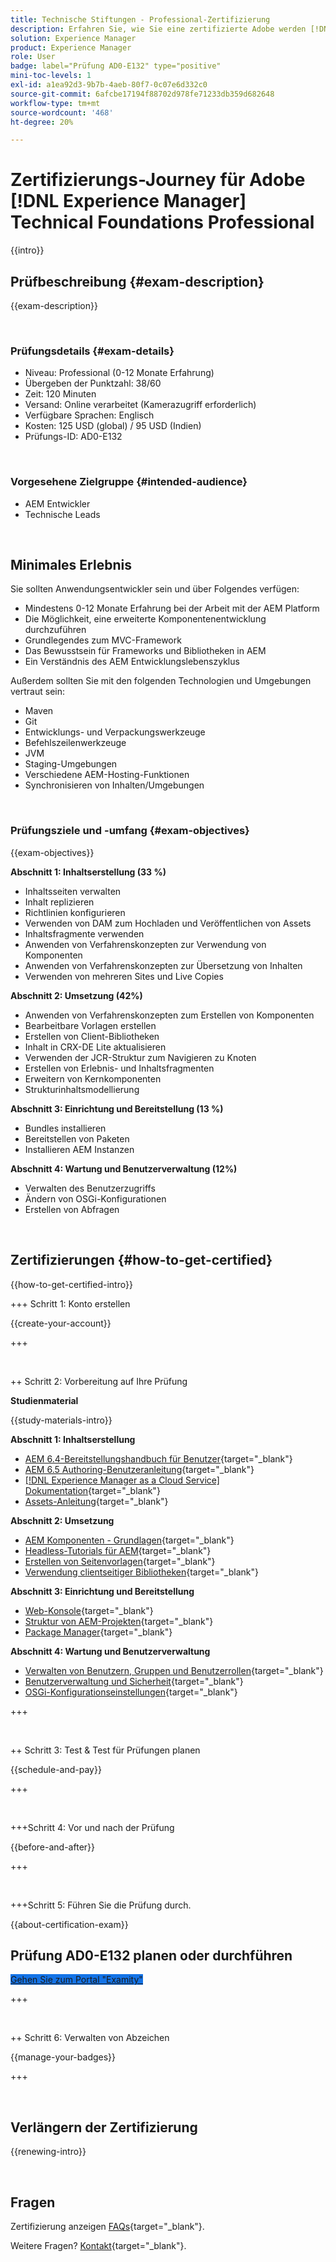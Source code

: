 ```yaml
---
title: Technische Stiftungen - Professional-Zertifizierung
description: Erfahren Sie, wie Sie eine zertifizierte Adobe werden [!DNL Experience Manager] Professional.
solution: Experience Manager
product: Experience Manager
role: User
badge: label="Prüfung AD0-E132" type="positive"
mini-toc-levels: 1
exl-id: a1ea92d3-9b7b-4aeb-80f7-0c07e6d332c0
source-git-commit: 6afcbe17194f88702d978fe71233db359d682648
workflow-type: tm+mt
source-wordcount: '468'
ht-degree: 20%

---
```


# Zertifizierungs-Journey für Adobe [!DNL Experience Manager] Technical Foundations Professional

{{intro}}

## Prüfbeschreibung {#exam-description}

{{exam-description}}

<br>

### Prüfungsdetails {#exam-details}

* Niveau: Professional (0-12 Monate Erfahrung)
* Übergeben der Punktzahl: 38/60
* Zeit: 120 Minuten
* Versand: Online verarbeitet (Kamerazugriff erforderlich)
* Verfügbare Sprachen: Englisch
* Kosten: 125 USD (global) / 95 USD (Indien)
* Prüfungs-ID: AD0-E132

<br>

### Vorgesehene Zielgruppe {#intended-audience}

* AEM Entwickler
* Technische Leads

<br>

## Minimales Erlebnis

Sie sollten Anwendungsentwickler sein und über Folgendes verfügen:

* Mindestens 0-12 Monate Erfahrung bei der Arbeit mit der AEM Platform
* Die Möglichkeit, eine erweiterte Komponentenentwicklung durchzuführen
* Grundlegendes zum MVC-Framework
* Das Bewusstsein für Frameworks und Bibliotheken in AEM
* Ein Verständnis des AEM Entwicklungslebenszyklus

Außerdem sollten Sie mit den folgenden Technologien und Umgebungen vertraut sein:

* Maven
* Git
* Entwicklungs- und Verpackungswerkzeuge
* Befehlszeilenwerkzeuge
* JVM
* Staging-Umgebungen
* Verschiedene AEM-Hosting-Funktionen
* Synchronisieren von Inhalten/Umgebungen

<br>

### Prüfungsziele und -umfang {#exam-objectives}

{{exam-objectives}}

**Abschnitt 1: Inhaltserstellung (33 %)**

* Inhaltsseiten verwalten
* Inhalt replizieren
* Richtlinien konfigurieren
* Verwenden von DAM zum Hochladen und Veröffentlichen von Assets
* Inhaltsfragmente verwenden
* Anwenden von Verfahrenskonzepten zur Verwendung von Komponenten
* Anwenden von Verfahrenskonzepten zur Übersetzung von Inhalten
* Verwenden von mehreren Sites und Live Copies

**Abschnitt 2: Umsetzung (42%)**

* Anwenden von Verfahrenskonzepten zum Erstellen von Komponenten
* Bearbeitbare Vorlagen erstellen
* Erstellen von Client-Bibliotheken
* Inhalt in CRX-DE Lite aktualisieren
* Verwenden der JCR-Struktur zum Navigieren zu Knoten
* Erstellen von Erlebnis- und Inhaltsfragmenten
* Erweitern von Kernkomponenten
* Strukturinhaltsmodellierung

**Abschnitt 3: Einrichtung und Bereitstellung (13 %)**

* Bundles installieren
* Bereitstellen von Paketen
* Installieren AEM Instanzen

**Abschnitt 4: Wartung und Benutzerverwaltung (12%)**

* Verwalten des Benutzerzugriffs
* Ändern von OSGi-Konfigurationen
* Erstellen von Abfragen

<br>

## Zertifizierungen {#how-to-get-certified}

{{how-to-get-certified-intro}}

+++ Schritt 1: Konto erstellen

{{create-your-account}}

+++

<br>

++ Schritt 2: Vorbereitung auf Ihre Prüfung

**Studienmaterial**

{{study-materials-intro}}

**Abschnitt 1: Inhaltserstellung**


* [AEM 6.4-Bereitstellungshandbuch für Benutzer](https://experienceleague.adobe.com/docs/experience-manager-64/deploying/home.html?lang=de){target="_blank"}
* [AEM 6.5 Authoring-Benutzeranleitung](https://experienceleague.adobe.com/docs/experience-manager-65/authoring/home.html?lang=de){target="_blank"}
* [[!DNL Experience Manager as a Cloud Service] Dokumentation](https://experienceleague.adobe.com/docs/experience-manager-cloud-service/content/home.html?lang=de){target="_blank"}
* [Assets-Anleitung](https://experienceleague.adobe.com/docs/experience-manager-65/assets/home.html?lang=de){target="_blank"}

**Abschnitt 2: Umsetzung**

* [AEM Komponenten - Grundlagen](https://experienceleague.adobe.com/docs/experience-manager-65/developing/components/components-basics.html){target="_blank"}
* [Headless-Tutorials für AEM](https://experienceleague.adobe.com/docs/experience-manager-learn/getting-started-with-aem-headless/overview.html?lang=de){target="_blank"}
* [Erstellen von Seitenvorlagen](https://experienceleague.adobe.com/docs/experience-manager-65/authoring/siteandpage/templates.html#creating-and-managing-templates){target="_blank"}
* [Verwendung clientseitiger Bibliotheken](https://experienceleague.adobe.com/docs/experience-manager-65/developing/introduction/clientlibs.html?lang=de){target="_blank"}

**Abschnitt 3: Einrichtung und Bereitstellung**

* [Web-Konsole](https://experienceleague.adobe.com/docs/experience-manager-65/deploying/configuring/web-console.html){target="_blank"}
* [Struktur von AEM-Projekten](https://experienceleague.adobe.com/docs/experience-manager-cloud-service/content/implementing/developing/aem-project-content-package-structure.html#embedding-3rd-party-packages){target="_blank"}
* [Package Manager](https://experienceleague.adobe.com/docs/experience-manager-65/administering/contentmanagement/package-manager.html#what-are-packages){target="_blank"}

**Abschnitt 4: Wartung und Benutzerverwaltung**

* [Verwalten von Benutzern, Gruppen und Benutzerrollen](https://experienceleague.adobe.com/docs/experience-manager-brand-portal/using/admin-tools/brand-portal-adding-users.html#add-a-user){target="_blank"}
* [Benutzerverwaltung und Sicherheit](https://experienceleague.adobe.com/docs/experience-manager-65/administering/security/security.html?lang=de){target="_blank"}
* [OSGi-Konfigurationseinstellungen](https://experienceleague.adobe.com/docs/experience-manager-65/deploying/configuring/osgi-configuration-settings.html?lang=de){target="_blank"}

+++

<br>

++ Schritt 3: Test &amp; Test für Prüfungen planen

{{schedule-and-pay}}

+++

<br>

+++Schritt 4: Vor und nach der Prüfung

{{before-and-after}}

+++

<br>

+++Schritt 5: Führen Sie die Prüfung durch.

{{about-certification-exam}}

## Prüfung AD0-E132 planen oder durchführen

<a href="https://www.certmetrics.com/adobe/candidate/examity_sso.aspx?eid=AD0-E132" target="_blank" class="spectrum-Button spectrum-Button--fill spectrum-Button--accent spectrum-Button--sizeM is-margin-bottom-big-big at-element-click-tracking" style="background-color:#1473E6">

<span class="spectrum-Button-label has-no-wrap">
   Gehen Sie zum Portal "Examity"
</span>
</a>

+++

<br>

++ Schritt 6: Verwalten von Abzeichen

{{manage-your-badges}}

+++

<br>

## Verlängern der Zertifizierung

{{renewing-intro}}

<br>

## Fragen

Zertifizierung anzeigen [FAQs](https://experienceleague.adobe.com/docs/certification/certification/faq.html){target="_blank"}.

Weitere Fragen? [Kontakt](mailto:certif@adobe.com){target="_blank"}.


